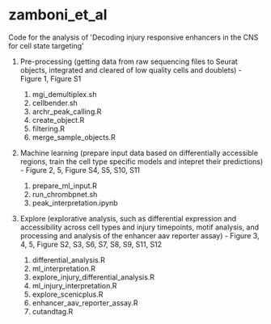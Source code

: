# zamboni_et_al
Code for the analysis of 'Decoding injury responsive enhancers in the CNS for cell state targeting'

1. Pre-processing (getting data from raw sequencing files to Seurat objects, integrated and cleared of low quality cells and doublets) - Figure 1, Figure S1
   1. mgi_demultiplex.sh
   2. cellbender.sh
   3. archr_peak_calling.R
   4. create_object.R
   5. filtering.R
   6. merge_sample_objects.R
      
2. Machine learning (prepare input data based on differentially accessible regions, train the cell type specific models and intepret their predictions) - Figure 2, 5, Figure S4, S5, S10, S11
   1. prepare_ml_input.R
   2. run_chrombpnet.sh
   3. peak_interpretation.ipynb
  
3. Explore (explorative analysis, such as differential expression and accessibility across cell types and injury timepoints, motif analysis, and processing and analysis of the enhancer aav reporter assay) - Figure 3, 4, 5, Figure S2, S3, S6, S7, S8, S9, S11, S12
   1. differential_analysis.R
   2. ml_interpretation.R
   3. explore_injury_differential_analysis.R
   4. ml_injury_interpretation.R
   5. explore_scenicplus.R
   6. enhancer_aav_reporter_assay.R
   7. cutandtag.R

